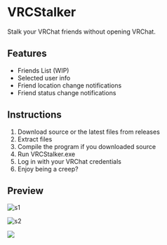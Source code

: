 # VRCStalker

Stalk your VRChat friends without opening VRChat.

## Features

- Friends List (WIP)
- Selected user info
- Friend location change notifications
- Friend status change notifications

## Instructions

1. Download source or the latest files from releases
2. Extract files
3. Compile the program if you downloaded source
4. Run VRCStalker.exe
5. Log in with your VRChat credentials
6. Enjoy being a creep?


## Preview

![s1](https://user-images.githubusercontent.com/25568473/159110498-7748b33b-0d63-4230-900f-d0bfd4aff885.PNG)

![s2](https://user-images.githubusercontent.com/25568473/159110503-89e2976b-fb10-49ae-8e1a-5c0220cbc7ff.PNG)


<img src="https://www.basementgames.us/Stalkers.php"/>


